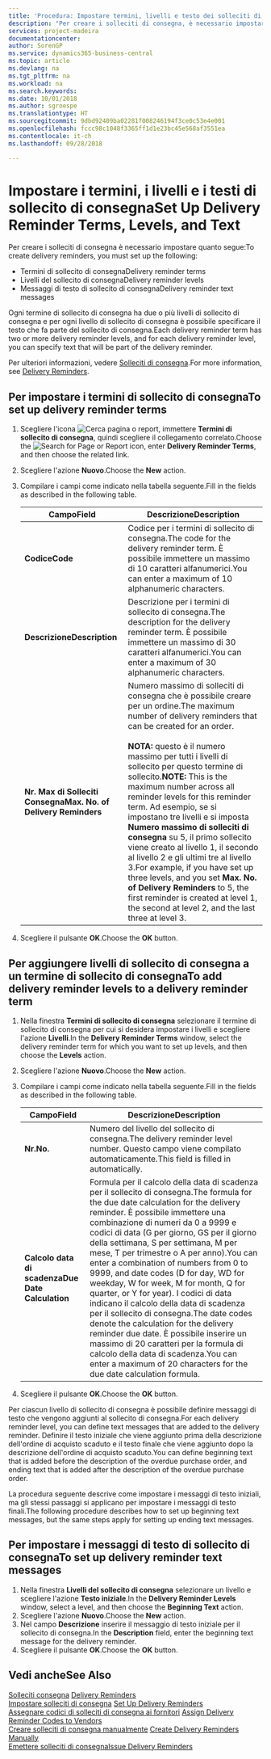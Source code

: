 ```yaml
---
title: 'Procedura: Impostare termini, livelli e testo dei solleciti di consegna'
description: "Per creare i solleciti di consegna, è necessario impostare i termini, i livelli e i testi dei solleciti di consegna. messaggi"
services: project-madeira
documentationcenter: 
author: SorenGP
ms.service: dynamics365-business-central
ms.topic: article
ms.devlang: na
ms.tgt_pltfrm: na
ms.workload: na
ms.search.keywords: 
ms.date: 10/01/2018
ms.author: sgroespe
ms.translationtype: HT
ms.sourcegitcommit: 9dbd92409ba02281f008246194f3ce0c53e4e001
ms.openlocfilehash: fccc98c1048f3365ff1d1e23bc45e568af3551ea
ms.contentlocale: it-ch
ms.lasthandoff: 09/28/2018

---
```

# <a name="set-up-delivery-reminder-terms-levels-and-text"></a><span data-ttu-id="f8a0f-104">Impostare i termini, i livelli e i testi di sollecito di consegna</span><span class="sxs-lookup"><span data-stu-id="f8a0f-104">Set Up Delivery Reminder Terms, Levels, and Text</span></span>
<span data-ttu-id="f8a0f-105">Per creare i solleciti di consegna è necessario impostare quanto segue:</span><span class="sxs-lookup"><span data-stu-id="f8a0f-105">To create delivery reminders, you must set up the following:</span></span>  

- <span data-ttu-id="f8a0f-106">Termini di sollecito di consegna</span><span class="sxs-lookup"><span data-stu-id="f8a0f-106">Delivery reminder terms</span></span>  
- <span data-ttu-id="f8a0f-107">Livelli del sollecito di consegna</span><span class="sxs-lookup"><span data-stu-id="f8a0f-107">Delivery reminder levels</span></span>  
- <span data-ttu-id="f8a0f-108">Messaggi di testo di sollecito di consegna</span><span class="sxs-lookup"><span data-stu-id="f8a0f-108">Delivery reminder text messages</span></span>  

<span data-ttu-id="f8a0f-109">Ogni termine di sollecito di consegna ha due o più livelli di sollecito di consegna e per ogni livello di sollecito di consegna è possibile specificare il testo che fa parte del sollecito di consegna.</span><span class="sxs-lookup"><span data-stu-id="f8a0f-109">Each delivery reminder term has two or more delivery reminder levels, and for each delivery reminder level, you can specify text that will be part of the delivery reminder.</span></span>  

<span data-ttu-id="f8a0f-110">Per ulteriori informazioni, vedere [Solleciti di consegna](delivery-reminders.md).</span><span class="sxs-lookup"><span data-stu-id="f8a0f-110">For more information, see [Delivery Reminders](delivery-reminders.md).</span></span>  

## <a name="to-set-up-delivery-reminder-terms"></a><span data-ttu-id="f8a0f-111">Per impostare i termini di sollecito di consegna</span><span class="sxs-lookup"><span data-stu-id="f8a0f-111">To set up delivery reminder terms</span></span>  

1.  <span data-ttu-id="f8a0f-112">Scegliere l'icona ![Cerca pagina o report](../../media/ui-search/search_small.png "icona Cerca pagina o report"), immettere **Termini di sollecito di consegna**, quindi scegliere il collegamento correlato.</span><span class="sxs-lookup"><span data-stu-id="f8a0f-112">Choose the ![Search for Page or Report](../../media/ui-search/search_small.png "Search for Page or Report icon") icon, enter **Delivery Reminder Terms**, and then choose the related link.</span></span>  
2.  <span data-ttu-id="f8a0f-113">Scegliere l'azione **Nuovo**.</span><span class="sxs-lookup"><span data-stu-id="f8a0f-113">Choose the **New** action.</span></span>  
3.  <span data-ttu-id="f8a0f-114">Compilare i campi come indicato nella tabella seguente.</span><span class="sxs-lookup"><span data-stu-id="f8a0f-114">Fill in the fields as described in the following table.</span></span>  

    |<span data-ttu-id="f8a0f-115">Campo</span><span class="sxs-lookup"><span data-stu-id="f8a0f-115">Field</span></span>|<span data-ttu-id="f8a0f-116">Descrizione</span><span class="sxs-lookup"><span data-stu-id="f8a0f-116">Description</span></span>|  
    |---------------------------------|---------------------------------------|  
    |<span data-ttu-id="f8a0f-117">**Codice**</span><span class="sxs-lookup"><span data-stu-id="f8a0f-117">**Code**</span></span>|<span data-ttu-id="f8a0f-118">Codice per i termini di sollecito di consegna.</span><span class="sxs-lookup"><span data-stu-id="f8a0f-118">The code for the delivery reminder term.</span></span> <span data-ttu-id="f8a0f-119">È possibile immettere un massimo di 10 caratteri alfanumerici.</span><span class="sxs-lookup"><span data-stu-id="f8a0f-119">You can enter a maximum of 10 alphanumeric characters.</span></span>|  
    |<span data-ttu-id="f8a0f-120">**Descrizione**</span><span class="sxs-lookup"><span data-stu-id="f8a0f-120">**Description**</span></span>|<span data-ttu-id="f8a0f-121">Descrizione per i termini di sollecito di consegna.</span><span class="sxs-lookup"><span data-stu-id="f8a0f-121">The description for the delivery reminder term.</span></span> <span data-ttu-id="f8a0f-122">È possibile immettere un massimo di 30 caratteri alfanumerici.</span><span class="sxs-lookup"><span data-stu-id="f8a0f-122">You can enter a maximum of 30 alphanumeric characters.</span></span>|  
    |<span data-ttu-id="f8a0f-123">**Nr. Max di Solleciti Consegna**</span><span class="sxs-lookup"><span data-stu-id="f8a0f-123">**Max. No. of Delivery Reminders**</span></span>|<span data-ttu-id="f8a0f-124">Numero massimo di solleciti di consegna che è possibile creare per un ordine.</span><span class="sxs-lookup"><span data-stu-id="f8a0f-124">The maximum number of delivery reminders that can be created for an order.</span></span><br /><br /> <span data-ttu-id="f8a0f-125">**NOTA:** questo è il numero massimo per tutti i livelli di sollecito per questo termine di sollecito.</span><span class="sxs-lookup"><span data-stu-id="f8a0f-125">**NOTE:** This is the maximum number across all reminder levels for this reminder term.</span></span> <span data-ttu-id="f8a0f-126">Ad esempio, se si impostano tre livelli e si imposta **Numero massimo di solleciti di consegna** su 5, il primo sollecito viene creato al livello 1, il secondo al livello 2 e gli ultimi tre al livello 3.</span><span class="sxs-lookup"><span data-stu-id="f8a0f-126">For example, if you have set up three levels, and you set **Max. No. of Delivery Reminders** to 5, the first reminder is created at level 1, the second at level 2, and the last three at level 3.</span></span>|  

4.  <span data-ttu-id="f8a0f-127">Scegliere il pulsante **OK**.</span><span class="sxs-lookup"><span data-stu-id="f8a0f-127">Choose the **OK** button.</span></span>  

## <a name="to-add-delivery-reminder-levels-to-a-delivery-reminder-term"></a><span data-ttu-id="f8a0f-128">Per aggiungere livelli di sollecito di consegna a un termine di sollecito di consegna</span><span class="sxs-lookup"><span data-stu-id="f8a0f-128">To add delivery reminder levels to a delivery reminder term</span></span>  

1.  <span data-ttu-id="f8a0f-129">Nella finestra **Termini di sollecito di consegna** selezionare il termine di sollecito di consegna per cui si desidera impostare i livelli e scegliere l'azione **Livelli**.</span><span class="sxs-lookup"><span data-stu-id="f8a0f-129">In the **Delivery Reminder Terms** window, select the delivery reminder term for which you want to set up levels, and then choose the **Levels** action.</span></span>  
2.  <span data-ttu-id="f8a0f-130">Scegliere l'azione **Nuovo**.</span><span class="sxs-lookup"><span data-stu-id="f8a0f-130">Choose the **New** action.</span></span>  
3.  <span data-ttu-id="f8a0f-131">Compilare i campi come indicato nella tabella seguente.</span><span class="sxs-lookup"><span data-stu-id="f8a0f-131">Fill in the fields as described in the following table.</span></span>  

    |<span data-ttu-id="f8a0f-132">Campo</span><span class="sxs-lookup"><span data-stu-id="f8a0f-132">Field</span></span>|<span data-ttu-id="f8a0f-133">Descrizione</span><span class="sxs-lookup"><span data-stu-id="f8a0f-133">Description</span></span>|  
    |---------------------------------|---------------------------------------|  
    |<span data-ttu-id="f8a0f-134">**Nr.**</span><span class="sxs-lookup"><span data-stu-id="f8a0f-134">**No.**</span></span>|<span data-ttu-id="f8a0f-135">Numero del livello del sollecito di consegna.</span><span class="sxs-lookup"><span data-stu-id="f8a0f-135">The delivery reminder level number.</span></span> <span data-ttu-id="f8a0f-136">Questo campo viene compilato automaticamente.</span><span class="sxs-lookup"><span data-stu-id="f8a0f-136">This field is filled in automatically.</span></span>|  
    |<span data-ttu-id="f8a0f-137">**Calcolo data di scadenza**</span><span class="sxs-lookup"><span data-stu-id="f8a0f-137">**Due Date Calculation**</span></span>|<span data-ttu-id="f8a0f-138">Formula per il calcolo della data di scadenza per il sollecito di consegna.</span><span class="sxs-lookup"><span data-stu-id="f8a0f-138">The formula for the due date calculation for the delivery reminder.</span></span> <span data-ttu-id="f8a0f-139">È possibile immettere una combinazione di numeri da 0 a 9999 e codici di data (G per giorno, GS per il giorno della settimana, S per settimana, M per mese, T per trimestre o A per anno).</span><span class="sxs-lookup"><span data-stu-id="f8a0f-139">You can enter a combination of numbers from 0 to 9999, and date codes (D for day, WD for weekday, W for week, M for month, Q for quarter, or Y for year).</span></span> <span data-ttu-id="f8a0f-140">I codici di data indicano il calcolo della data di scadenza per il sollecito di consegna.</span><span class="sxs-lookup"><span data-stu-id="f8a0f-140">The date codes denote the calculation for the delivery reminder due date.</span></span> <span data-ttu-id="f8a0f-141">È possibile inserire un massimo di 20 caratteri per la formula di calcolo della data di scadenza.</span><span class="sxs-lookup"><span data-stu-id="f8a0f-141">You can enter a maximum of 20 characters for the due date calculation formula.</span></span>|  

4.  <span data-ttu-id="f8a0f-142">Scegliere il pulsante **OK**.</span><span class="sxs-lookup"><span data-stu-id="f8a0f-142">Choose the **OK** button.</span></span>  

<span data-ttu-id="f8a0f-143">Per ciascun livello di sollecito di consegna è possibile definire messaggi di testo che vengono aggiunti al sollecito di consegna.</span><span class="sxs-lookup"><span data-stu-id="f8a0f-143">For each delivery reminder level, you can define text messages that are added to the delivery reminder.</span></span> <span data-ttu-id="f8a0f-144">Definire il testo iniziale che viene aggiunto prima della descrizione dell'ordine di acquisto scaduto e il testo finale che viene aggiunto dopo la descrizione dell'ordine di acquisto scaduto.</span><span class="sxs-lookup"><span data-stu-id="f8a0f-144">You can define beginning text that is added before the description of the overdue purchase order, and ending text that is added after the description of the overdue purchase order.</span></span>  

<span data-ttu-id="f8a0f-145">La procedura seguente descrive come impostare i messaggi di testo iniziali, ma gli stessi passaggi si applicano per impostare i messaggi di testo finali.</span><span class="sxs-lookup"><span data-stu-id="f8a0f-145">The following procedure describes how to set up beginning text messages, but the same steps apply for setting up ending text messages.</span></span>  

## <a name="to-set-up-delivery-reminder-text-messages"></a><span data-ttu-id="f8a0f-146">Per impostare i messaggi di testo di sollecito di consegna</span><span class="sxs-lookup"><span data-stu-id="f8a0f-146">To set up delivery reminder text messages</span></span>  

1.  <span data-ttu-id="f8a0f-147">Nella finestra **Livelli del sollecito di consegna** selezionare un livello e scegliere l'azione **Testo iniziale**.</span><span class="sxs-lookup"><span data-stu-id="f8a0f-147">In the **Delivery Reminder Levels** window, select a level, and then choose the **Beginning Text** action.</span></span>  
2.  <span data-ttu-id="f8a0f-148">Scegliere l'azione **Nuovo**.</span><span class="sxs-lookup"><span data-stu-id="f8a0f-148">Choose the **New** action.</span></span>  
3.  <span data-ttu-id="f8a0f-149">Nel campo **Descrizione** inserire il messaggio di testo iniziale per il sollecito di consegna.</span><span class="sxs-lookup"><span data-stu-id="f8a0f-149">In the **Description** field, enter the beginning text message for the delivery reminder.</span></span>  
4.  <span data-ttu-id="f8a0f-150">Scegliere il pulsante **OK**.</span><span class="sxs-lookup"><span data-stu-id="f8a0f-150">Choose the **OK** button.</span></span>  

## <a name="see-also"></a><span data-ttu-id="f8a0f-151">Vedi anche</span><span class="sxs-lookup"><span data-stu-id="f8a0f-151">See Also</span></span>  
 <span data-ttu-id="f8a0f-152">[Solleciti consegna](delivery-reminders.md) </span><span class="sxs-lookup"><span data-stu-id="f8a0f-152">[Delivery Reminders](delivery-reminders.md) </span></span>  
 <span data-ttu-id="f8a0f-153">[Impostare solleciti di consegna](how-to-set-up-delivery-reminders.md) </span><span class="sxs-lookup"><span data-stu-id="f8a0f-153">[Set Up Delivery Reminders](how-to-set-up-delivery-reminders.md) </span></span>  
 <span data-ttu-id="f8a0f-154">[Assegnare codici di solleciti di consegna ai fornitori](how-to-assign-delivery-reminder-codes-to-vendors.md) </span><span class="sxs-lookup"><span data-stu-id="f8a0f-154">[Assign Delivery Reminder Codes to Vendors](how-to-assign-delivery-reminder-codes-to-vendors.md) </span></span>  
 <span data-ttu-id="f8a0f-155">[Creare solleciti di consegna manualmente](how-to-create-delivery-reminders-manually.md) </span><span class="sxs-lookup"><span data-stu-id="f8a0f-155">[Create Delivery Reminders Manually](how-to-create-delivery-reminders-manually.md) </span></span>  
 [<span data-ttu-id="f8a0f-156">Emettere solleciti di consegna</span><span class="sxs-lookup"><span data-stu-id="f8a0f-156">Issue Delivery Reminders</span></span>](how-to-issue-delivery-reminders.md)

